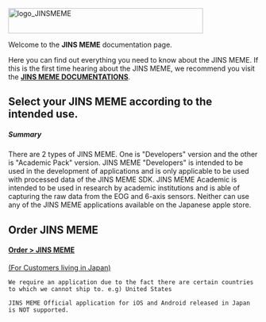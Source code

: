 <img src="https://raw.github.com/wiki/jins-meme/documentation/images/logo_JINSMEME.png" alt="logo_JINSMEME" width="392" height="51">
<!--
default size width="3840" height="513"
-->

Welcome to the **JINS MEME** documentation page. 

Here you can find out everything you need to know about the JINS MEME. If this is the first time hearing about the JINS MEME, we recommend you visit the [**JINS MEME DOCUMENTATIONS**](https://jins-meme.github.io/). 

  
## Select your JINS MEME according to the intended use.
##### Summary
There are 2 types of JINS MEME. One is "Developers" version and the other is "Academic Pack" version. JINS MEME "Developers" is intended to be used in the development of applications and is only applicable to be used with processed data of the JINS MEME SDK. JINS MEME Academic is intended to be used in research by academic institutions and is able of capturing the raw data from the EOG and 6-axis sensors. Neither can use any of the JINS MEME applications available on the Japanese apple store.

  
## Order JINS MEME
#### **[Order > JINS MEME](https://jins-meme.com/en/purchase/application)**

[(For Customers living in Japan)](https://jins-meme.com/en/products/confirm-es/)

`We require an application due to the fact there are certain countries to which we cannot ship to. e.g) United States`

`JINS MEME Official application for iOS and Android released in Japan is NOT supported.`
